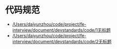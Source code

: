 # 代码规范

+ [/Users/daiyunzhou/code/project/fe-interview/document/devstandards/code/1无标题](/devstandards/code/1)
+ [/Users/daiyunzhou/code/project/fe-interview/document/devstandards/code/2无标题](/devstandards/code/2)